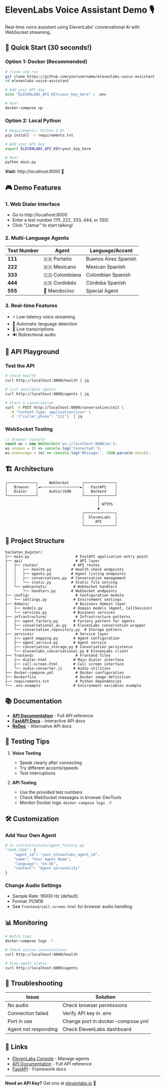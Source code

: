 # ElevenLabs Voice Assistant Demo 🎙️

Real-time voice assistant using ElevenLabs' conversational AI with WebSocket streaming.

## 🚀 Quick Start (30 seconds!)

### Option 1: Docker (Recommended)
```bash
# Clone and run
git clone https://github.com/yourusername/elevenlabs-voice-assistant
cd elevenlabs-voice-assistant

# Add your API key
echo "ELEVENLABS_API_KEY=your_key_here" > .env

# Run!
docker-compose up
```

### Option 2: Local Python
```bash
# Requirements: Python 3.8+
pip install -r requirements.txt

# Add your API key
export ELEVENLABS_API_KEY=your_key_here

# Run!
python main.py
```

**Visit:** http://localhost:8000 🎉

## 🎮 Demo Features

### 1. Web Dialer Interface
- Go to http://localhost:8000
- Enter a test number (111, 222, 333, 444, or 555)
- Click "Llamar" to start talking!

### 2. Multi-Language Agents
| Test Number | Agent | Language/Accent |
|------------|--------|-----------------|
| **111** | 🇦🇷 Porteño | Buenos Aires Spanish |
| **222** | 🇲🇽 Mexicano | Mexican Spanish |
| **333** | 🇨🇴 Colombiana | Colombian Spanish |
| **444** | 🇦🇷 Cordobés | Córdoba Spanish |
| **555** | 🍷 Mendocino | Special Agent |

### 3. Real-time Features
- ⚡ Low-latency voice streaming
- 🎯 Automatic language detection
- 💬 Live transcriptions
- 🔊 Bidirectional audio

## 📡 API Playground

### Test the API
```bash
# Check health
curl http://localhost:8000/health | jq

# List available agents
curl http://localhost:8000/agents | jq

# Start a conversation
curl -X POST http://localhost:8000/conversation/init \
  -H "Content-Type: application/json" \
  -d '{"caller_phone": "111"}' | jq
```

### WebSocket Testing
```javascript
// Browser console
const ws = new WebSocket('ws://localhost:8000/ws');
ws.onopen = () => console.log('Connected!');
ws.onmessage = (e) => console.log('Message:', JSON.parse(e.data));
```

## 🏗️ Architecture

```
┌─────────────┐     WebSocket      ┌──────────────┐
│   Browser   │◄──────────────────►│   FastAPI    │
│   Dialer    │     Audio/JSON     │   Backend    │
└─────────────┘                    └──────┬───────┘
                                          │
                                          │ HTTPS
                                          ▼
                                   ┌──────────────┐
                                   │  ElevenLabs  │
                                   │     API      │
                                   └──────────────┘
```

## 📁 Project Structure

```
hackaton_bugster/
├── main.py                     # FastAPI application entry point
├── api/                        # API layer
│   ├── routes/                # API routes
│   │   ├── health.py         # Health check endpoints
│   │   ├── agents.py         # Agent listing endpoints
│   │   ├── conversations.py  # Conversation management
│   │   └── static.py         # Static file serving
│   └── websockets/            # WebSocket handlers
│       └── handlers.py       # WebSocket endpoints
├── config/                     # Configuration module
│   └── settings.py            # Environment settings
├── domain/                     # Business domain layer
│   ├── models.py              # Domain models (Agent, CallSession)
│   └── services.py            # Business services
├── infrastructure/             # Infrastructure patterns
│   ├── agent_factory.py       # Factory pattern for agents
│   ├── conversational_ai.py   # ElevenLabs conversation wrapper
│   └── conversation_repository.py  # Storage pattern
├── services/                   # Service layer
│   ├── agent_mapping.py       # Agent configuration
│   ├── agent_service.py       # Agent service
│   ├── conversation_storage.py # Conversation persistence
│   └── elevenlabs_conversational.py # ElevenLabs client
├── frontend/                   # Frontend files
│   ├── dialer.html            # Main dialer interface
│   ├── call-screen.html       # Call screen interface
│   └── audio-converter.js     # Audio utilities
├── docker-compose.yml          # Docker configuration
├── Dockerfile                  # Docker image definition
├── requirements.txt            # Python dependencies
└── .env.example               # Environment variables example
```

## 📚 Documentation

- **[API Documentation](API_DOCUMENTATION.md)** - Full API reference
- **[FastAPI Docs](http://localhost:8000/docs)** - Interactive API docs
- **[ReDoc](http://localhost:8000/redoc)** - Alternative API docs

## 🧪 Testing Tips

1. **Voice Testing**
   - Speak clearly after connecting
   - Try different accents/speeds
   - Test interruptions

2. **API Testing**
   - Use the provided test numbers
   - Check WebSocket messages in browser DevTools
   - Monitor Docker logs: `docker-compose logs -f`

## 🛠️ Customization

### Add Your Own Agent
```python
# In infrastructure/agent_factory.py
"YOUR_CODE": {
    "agent_id": "your_elevenlabs_agent_id",
    "name": "Your Agent Name",
    "language": "en-US",
    "context": "Agent personality"
}
```

### Change Audio Settings
- Sample Rate: 16000 Hz (default)
- Format: PCM16
- See `frontend/call-screen.html` for browser audio handling

## 📊 Monitoring

```bash
# Watch logs
docker-compose logs -f

# Check active conversations
curl http://localhost:8000/health

# View agent status
curl http://localhost:8000/agents
```

## 🐛 Troubleshooting

| Issue | Solution |
|-------|----------|
| No audio | Check browser permissions |
| Connection failed | Verify API key in .env |
| Port in use | Change port in docker-compose.yml |
| Agent not responding | Check ElevenLabs dashboard |

## 🔗 Links

- [ElevenLabs Console](https://elevenlabs.io) - Manage agents
- [API Documentation](API_DOCUMENTATION.md) - Full API reference
- [FastAPI](https://fastapi.tiangolo.com/) - Framework docs

---

**Need an API Key?** Get one at [elevenlabs.io](https://elevenlabs.io) 🔑